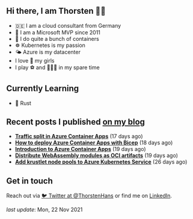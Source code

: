 ## Hi there, I am Thorsten 👋🏼

- 🇩🇪 I am a cloud consultant from Germany
- 🔷 I am a Microsoft MVP since 2011
- 🐳 I do quite a bunch of containers
- ☸️ Kubernetes is my passion
- 🌤 Azure is my datacenter
- I love 💞 my girls
- I play ⚽️ and 🏃🏻‍♂️ in my spare time

## Currently Learning

- 🦀 Rust

## Recent posts I published [on my blog](https://thorsten-hans.com)

- **[Traffic split in Azure Container Apps](https://thorsten-hans.com/traffic-split-in-azure-container-apps/)** (17 days ago)
- **[How to deploy Azure Container Apps with Bicep](https://thorsten-hans.com/how-to-deploy-azure-container-apps-with-bicep/)** (18 days ago)
- **[Introduction to Azure Container Apps](https://thorsten-hans.com/introduction-to-azure-container-apps/)** (19 days ago)
- **[Distribute WebAssembly modules as OCI artifacts](https://thorsten-hans.com/distribute-webassembly-modules-as-oci-artifacts/)** (19 days ago)
- **[Add krustlet node pools to Azure Kubernetes Service](https://thorsten-hans.com/add-krustlet-node-pools-to-azure-kubernetes-service/)** (26 days ago)

## Get in touch

Reach out via [🐦 Twitter at @ThorstenHans](https://twitter.com/ThorstenHans) or find me on [LinkedIn](https://linkedin.com/in/ThorstenHans).

_last update_: Mon, 22 Nov 2021
